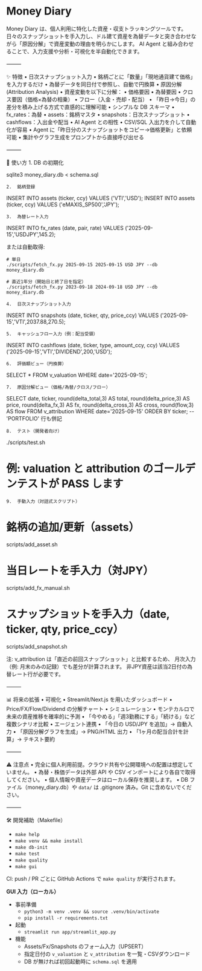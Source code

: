# Money Diary

Money Diary は、個人利用に特化した資産・収支トラッキングツールです。
日々のスナップショットを手入力し、ドル建て資産を為替データと突き合わせながら「原因分解」で資産変動の理由を明らかにします。
AI Agent と組み合わせることで、入力支援や分析・可視化を半自動化できます。

⸻

✨ 特徴
	•	日次スナップショット入力
	•	銘柄ごとに「数量」「現地通貨建て価格」を入力するだけ
	•	為替データを同日付で参照し、自動で円換算
	•	原因分解 (Attribution Analysis)
	•	資産変動を以下に分解：
	•	価格要因
	•	為替要因
	•	クロス要因（価格×為替の相乗）
	•	フロー（入金・売却・配当）
	•	「昨日→今日」の差分を積み上げる方式で直感的に理解可能
	•	シンプルな DB スキーマ
	•	fx_rates：為替
	•	assets：銘柄マスタ
	•	snapshots：日次スナップショット
	•	cashflows：入出金や配当
	•	AI Agent との相性
	•	CSV/SQL 入出力を介して自動化が容易
	•	Agent に「昨日分のスナップショットをコピー→価格更新」と依頼可能
	•	集計やグラフ生成をプロンプトから直接呼び出せる

⸻

🚀 使い方
	1.	DB の初期化

sqlite3 money_diary.db < schema.sql


	2.	銘柄登録

INSERT INTO assets (ticker, ccy) VALUES ('VTI','USD');
INSERT INTO assets (ticker, ccy) VALUES ('eMAXIS_SP500','JPY');


	3.	為替レート入力

INSERT INTO fx_rates (date, pair, rate) VALUES ('2025-09-15','USDJPY',145.2);

または自動取得:

```
# 単日
./scripts/fetch_fx.py 2025-09-15 2025-09-15 USD JPY --db money_diary.db

# 直近1年分（開始日と終了日を指定）
./scripts/fetch_fx.py 2023-09-18 2024-09-18 USD JPY --db money_diary.db
```


	4.	日次スナップショット入力

INSERT INTO snapshots (date, ticker, qty, price_ccy)
  VALUES ('2025-09-15','VTI',2037.88,270.5);


	5.	キャッシュフロー入力（例：配当受領）

INSERT INTO cashflows (date, ticker, type, amount_ccy, ccy)
  VALUES ('2025-09-15','VTI','DIVIDEND',200,'USD');


	6.	評価額ビュー（円換算）

SELECT * FROM v_valuation WHERE date='2025-09-15';


	7.	原因分解ビュー（価格/為替/クロス/フロー）

SELECT date, ticker,
       round(delta_total,3) AS total,
       round(delta_price,3) AS price,
       round(delta_fx,3)    AS fx,
       round(delta_cross,3) AS cross,
       round(flow,3)        AS flow
  FROM v_attribution
 WHERE date='2025-09-15'
 ORDER BY ticker;  -- 'PORTFOLIO' 行も併記


	8.	テスト（開発者向け）

./scripts/test.sh
  # 例: valuation と attribution のゴールデンテストが PASS します



	9.	手動入力（対話式スクリプト）

# 銘柄の追加/更新（assets）
scripts/add_asset.sh

# 当日レートを手入力（対JPY）
scripts/add_fx_manual.sh

# スナップショットを手入力（date, ticker, qty, price_ccy）
scripts/add_snapshot.sh

注: v_attribution は「直近の前回スナップショット」と比較するため、
月次入力（例: 月末のみの記録）でも差分が計算されます。
非JPY資産は該当2日付の為替レート行が必要です。

⸻

📊 将来の拡張
	•	可視化
	•	Streamlit/Next.js を用いたダッシュボード
	•	Price/FX/Flow/Dividend の分解チャート
	•	シミュレーション
	•	モンテカルロで未来の資産推移を確率的に予測
	•	「今やめる」「週3勤務にする」「続ける」など複数シナリオ比較
	•	エージェント連携
	•	「今日の USD/JPY を追加」→ 自動入力
	•	「原因分解グラフを生成」→ PNG/HTML 出力
	•	「1ヶ月の配当合計を計算」→ テキスト要約

⸻

⚠️ 注意点
	•	完全に個人利用前提。クラウド共有や公開環境への配置は想定していません。
	•	為替・株価データは外部 API や CSV インポートにより各自で取得してください。
	•	個人情報や資産データはローカル保存を推奨します。
	•	DB ファイル（money_diary.db）や `data/` は .gitignore 済み。Git に含めないでください。

⸻

🛠️ 開発補助（Makefile）
- `make help`
- `make venv && make install`
- `make db-init`
- `make test`
- `make quality`
- `make gui`

CI: push / PR ごとに GitHub Actions で `make quality` が実行されます。

**GUI 入力（ローカル）**
- 事前準備
  - `python3 -m venv .venv && source .venv/bin/activate`
  - `pip install -r requirements.txt`
- 起動
  - `streamlit run app/streamlit_app.py`
- 機能
  - Assets/Fx/Snapshots のフォーム入力（UPSERT）
  - 指定日付の `v_valuation` と `v_attribution` を一覧・CSVダウンロード
  - DB が無ければ初回起動時に `schema.sql` を適用
